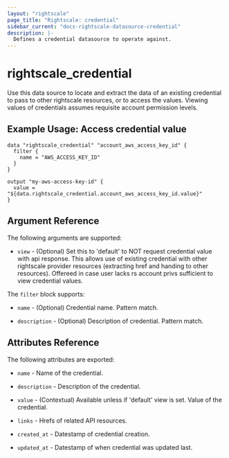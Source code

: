 ```yaml
---
layout: "rightscale"
page_title: "Rightscale: credential"
sidebar_current: "docs-rightscale-datasource-credential"
description: |-
  Defines a credential datasource to operate against. 
---
```


# rightscale_credential

Use this data source to locate and extract the data of an existing credential to pass to other rightscale resources, or to access the values.  Viewing values of credentials assumes requisite account permission levels.

## Example Usage: Access credential value

```hcl
data "rightscale_credential" "account_aws_access_key_id" {
  filter {
    name = "AWS_ACCESS_KEY_ID"
  }
}

output "my-aws-access-key-id" {
  value = "${data.rightscale_credential.account_aws_access_key_id.value}"
}
```

## Argument Reference

The following arguments are supported:

* `view` - (Optional) Set this to 'default' to NOT request credential value with api response.  This allows use of existing credential with other rightscale provider resources (extracting href and handing to other resources). Offereed in case user lacks rs account privs sufficient to view credential values. 

The `filter` block supports:

* `name` - (Optional) Credential name.  Pattern match. 

* `description` - (Optional) Description of credential.  Pattern match.

## Attributes Reference

The following attributes are exported:

* `name` - Name of the credential.

* `description` - Description of the credential.

* `value` - (Contextual) Available unless if 'default' view is set.  Value of the credential.

* `links` - Hrefs of related API resources.

* `created_at` - Datestamp of credential creation.

* `updated_at` - Datestamp of when credential was updated last.